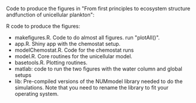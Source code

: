 Code to produce the figures in "From first principles to ecosystem structure andfunction of unicellular plankton":

R code to produce the figures:

 * makefigures.R. Code to do almost all figures. run "plotAll()".
 * app.R. Shiny app with the chemostat setup.
 * modelChemostat.R. Code for the chemostat runs
 * model.R. Core routines for the unicellular model.
 * basetools.R. Plotting routines.
 * matlab: code to run the two figures with the water column and global setups
 * lib: Pre-compiled versions of the NUMmodel library needed to do the simulations. Note that you need to rename the library to fit your operating system.
